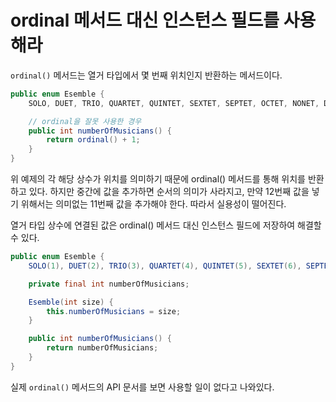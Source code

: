 # ordinal 메서드 대신 인스턴스 필드를 사용해라

`ordinal()` 메서드는 열거 타입에서 몇 번째 위치인지 반환하는 메서드이다. 

```java
public enum Esemble {
    SOLO, DUET, TRIO, QUARTET, QUINTET, SEXTET, SEPTET, OCTET, NONET, DECTET;

    // ordinal을 잘못 사용한 경우
    public int numberOfMusicians() {
        return ordinal() + 1;
    }
}
```

위 예제의 각 해당 상수가 위치를 의미하기 때문에 ordinal() 메서드를 통해 위치를 반환하고 있다.
하지만 중간에 값을 추가하면 순서의 의미가 사라지고, 만약 12번째 값을 넣기 위해서는 의미없는 11번째
값을 추가해야 한다. 따라서 실용성이 떨어진다.

열거 타입 상수에 연결된 값은 ordinal() 메서드 대신 인스턴스 필드에 저장하여 해결할 수 있다.

```java
public enum Esemble {
    SOLO(1), DUET(2), TRIO(3), QUARTET(4), QUINTET(5), SEXTET(6), SEPTET(7), OCTET(8), DOUBLE_QUARTET(8), NONET(9), DECTET(10), TRIPLE_QUARTET(12);

    private final int numberOfMusicians;

    Esemble(int size) {
        this.numberOfMusicians = size;
    }

    public int numberOfMusicians() {
        return numberOfMusicians;
    }
}
```

실제 `ordinal()` 메서드의 API 문서를 보면 사용할 일이 없다고 나와있다.
